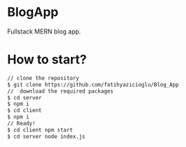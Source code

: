 # BlogApp

Fullstack MERN blog app.

# How to start?

```sh
// clone the repository
$ git clone https://github.com/fatihyazicioglu/Blog_App
//  download the required packages
$ cd server
$ npm i
$ cd client
$ npm i
// Ready!  
$ cd client npm start 
$ cd server node index.js
```